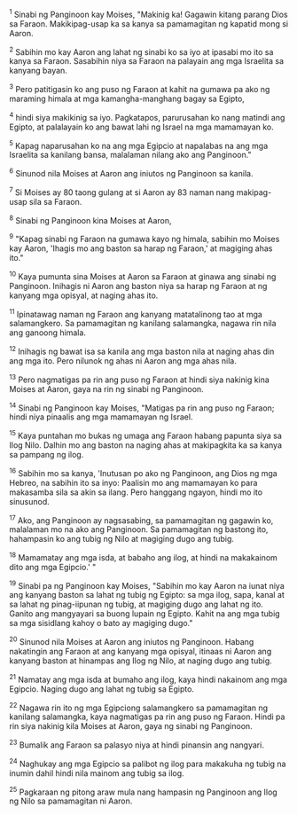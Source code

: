 <sup>1</sup>
Sinabi ng Panginoon kay Moises, "Makinig ka! Gagawin kitang parang Dios sa Faraon. Makikipag-usap ka sa kanya sa pamamagitan ng kapatid mong si Aaron. 

<sup>2</sup>
Sabihin mo kay Aaron ang lahat ng sinabi ko sa iyo at ipasabi mo ito sa kanya sa Faraon. Sasabihin niya sa Faraon na palayain ang mga Israelita sa kanyang bayan. 

<sup>3</sup>
Pero patitigasin ko ang puso ng Faraon at kahit na gumawa pa ako ng maraming himala at mga kamangha-manghang bagay sa Egipto, 

<sup>4</sup>
hindi siya makikinig sa iyo. Pagkatapos, parurusahan ko nang matindi ang Egipto, at palalayain ko ang bawat lahi ng Israel na mga mamamayan ko. 

<sup>5</sup>
Kapag naparusahan ko na ang mga Egipcio at napalabas na ang mga Israelita sa kanilang bansa, malalaman nilang ako ang Panginoon." 

<sup>6</sup>
Sinunod nila Moises at Aaron ang iniutos ng Panginoon sa kanila. 

<sup>7</sup>
Si Moises ay 80 taong gulang at si Aaron ay 83 naman nang makipag-usap sila sa Faraon. 

<sup>8</sup>
Sinabi ng Panginoon kina Moises at Aaron, 

<sup>9</sup>
"Kapag sinabi ng Faraon na gumawa kayo ng himala, sabihin mo Moises kay Aaron, 'Ihagis mo ang baston sa harap ng Faraon,' at magiging ahas ito." 

<sup>10</sup>
Kaya pumunta sina Moises at Aaron sa Faraon at ginawa ang sinabi ng Panginoon. Inihagis ni Aaron ang baston niya sa harap ng Faraon at ng kanyang mga opisyal, at naging ahas ito. 

<sup>11</sup>
Ipinatawag naman ng Faraon ang kanyang matatalinong tao at mga salamangkero. Sa pamamagitan ng kanilang salamangka, nagawa rin nila ang ganoong himala. 

<sup>12</sup>
Inihagis ng bawat isa sa kanila ang mga baston nila at naging ahas din ang mga ito. Pero nilunok ng ahas ni Aaron ang mga ahas nila. 

<sup>13</sup>
Pero nagmatigas pa rin ang puso ng Faraon at hindi siya nakinig kina Moises at Aaron, gaya na rin ng sinabi ng Panginoon.

<sup>14</sup>
Sinabi ng Panginoon kay Moises, "Matigas pa rin ang puso ng Faraon; hindi niya pinaalis ang mga mamamayan ng Israel. 

<sup>15</sup>
Kaya puntahan mo bukas ng umaga ang Faraon habang papunta siya sa Ilog Nilo. Dalhin mo ang baston na naging ahas at makipagkita ka sa kanya sa pampang ng ilog. 

<sup>16</sup>
Sabihin mo sa kanya, 'Inutusan po ako ng Panginoon, ang Dios ng mga Hebreo, na sabihin ito sa inyo: Paalisin mo ang mamamayan ko para makasamba sila sa akin sa ilang. Pero hanggang ngayon, hindi mo ito sinusunod. 

<sup>17</sup>
Ako, ang Panginoon ay nagsasabing, sa pamamagitan ng gagawin ko, malalaman mo na ako ang Panginoon. Sa pamamagitan ng bastong ito, hahampasin ko ang tubig ng Nilo at magiging dugo ang tubig. 

<sup>18</sup>
Mamamatay ang mga isda, at babaho ang ilog, at hindi na makakainom dito ang mga Egipcio.' " 

<sup>19</sup>
Sinabi pa ng Panginoon kay Moises, "Sabihin mo kay Aaron na iunat niya ang kanyang baston sa lahat ng tubig ng Egipto: sa mga ilog, sapa, kanal at sa lahat ng pinag-iipunan ng tubig, at magiging dugo ang lahat ng ito. Ganito ang mangyayari sa buong lupain ng Egipto. Kahit na ang mga tubig sa mga sisidlang kahoy o bato ay magiging dugo." 

<sup>20</sup>
Sinunod nila Moises at Aaron ang iniutos ng Panginoon. Habang nakatingin ang Faraon at ang kanyang mga opisyal, itinaas ni Aaron ang kanyang baston at hinampas ang Ilog ng Nilo, at naging dugo ang tubig. 

<sup>21</sup>
Namatay ang mga isda at bumaho ang ilog, kaya hindi nakainom ang mga Egipcio. Naging dugo ang lahat ng tubig sa Egipto. 

<sup>22</sup>
Nagawa rin ito ng mga Egipciong salamangkero sa pamamagitan ng kanilang salamangka, kaya nagmatigas pa rin ang puso ng Faraon. Hindi pa rin siya nakinig kila Moises at Aaron, gaya ng sinabi ng Panginoon. 

<sup>23</sup>
Bumalik ang Faraon sa palasyo niya at hindi pinansin ang nangyari. 

<sup>24</sup>
Naghukay ang mga Egipcio sa palibot ng ilog para makakuha ng tubig na inumin dahil hindi nila mainom ang tubig sa ilog.

<sup>25</sup>
Pagkaraan ng pitong araw mula nang hampasin ng Panginoon ang Ilog ng Nilo sa pamamagitan ni Aaron.